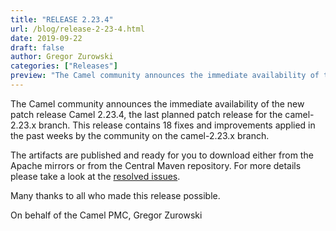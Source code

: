 ```yaml
---
title: "RELEASE 2.23.4"
url: /blog/release-2-23-4.html
date: 2019-09-22
draft: false 
author: Gregor Zurowski
categories: ["Releases"]
preview: "The Camel community announces the immediate availability of the new patch release Camel 2.23.4"
---
```



The Camel community announces the immediate availability of the new patch release Camel 2.23.4, the last planned patch release for the camel-2.23.x branch.
This release contains 18 fixes and improvements applied in the past weeks by the community on the camel-2.23.x branch.

The artifacts are published and ready for you to download either from the Apache mirrors or from the Central Maven repository. For more details please take a look at the [resolved issues](/releases/release-2.23.4/#resolved).

Many thanks to all who made this release possible.

On behalf of the Camel PMC,
Gregor Zurowski
